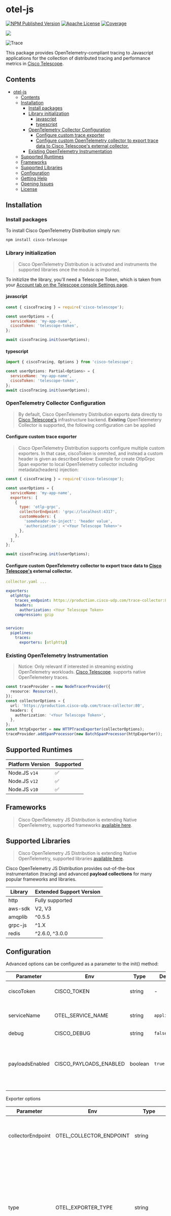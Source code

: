 # otel-js

[![NPM Published Version][npm-image]][npm-url]
[![Apache License][license-image]][license-image]
[![Coverage][coverage-image]][coverage-url]

<p><a>
   <img src=https://github.com/cisco-open/otel-js/actions/workflows/ci.yaml/badge.svg?style=for-the-badge>
</a></p>

![Trace](trace.png)

This package provides OpenTelemetry-compliant tracing to Javascript applications for the collection of distributed tracing and performance metrics in [Cisco Telescope](https://console.telescope.app/?utm_source=github).

## Contents

- [otel-js](#otel-js)
  - [Contents](#contents)
  - [Installation](#installation)
    - [Install packages](#install-packages)
    - [Library initialization](#library-initialization)
      - [javascript](#javascript)
      - [typescript](#typescript)
    - [OpenTelemetry Collector Configuration](#opentelemetry-collector-configuration)
      - [Configure custom trace exporter](#configure-custom-trace-exporter)
      - [Configure custom OpenTelemetry collector to export trace data to Cisco Telescope's external collector.](#configure-custom-opentelemetry-collector-to-export-trace-data-to-cisco-telescopes-external-collector)
    - [Existing OpenTelemetry Instrumentation](#existing-opentelemetry-instrumentation)
  - [Supported Runtimes](#supported-runtimes)
  - [Frameworks](#frameworks)
  - [Supported Libraries](#supported-libraries)
  - [Configuration](#configuration)
  - [Getting Help](#getting-help)
  - [Opening Issues](#opening-issues)
  - [License](#license)

## Installation

### Install packages

To install Cisco OpenTelemetry Distribution simply run:

```sh
npm install cisco-telescope
```

### Library initialization

> Cisco OpenTelemetry Distribution is activated and instruments the supported libraries once the module is imported.

To initizlize the library, you'll need a Telescope Token, which is taken from your [Account tab on the Telescope console Settings page](https://console.telescope.app/settings/account).

#### javascript

```javascript
const { ciscoTracing } = require('cisco-telescope');

const userOptions = {
  serviceName: 'my-app-name',
  ciscoToken: 'telescope-token',
};

await ciscoTracing.init(userOptions);
```

#### typescript

```javascript
import { ciscoTracing, Options } from 'cisco-telescope';

const userOptions: Partial<Options> = {
  serviceName: 'my-app-name',
  ciscoToken: 'telescope-token',
};
await ciscoTracing.init(userOptions);
```

### OpenTelemetry Collector Configuration

> By default, Cisco OpenTelemetry Distribution exports data directly to [Cisco Telescope's](https://console.telescope.app/?utm_source=github) infrastructure backend.
> **Existing** OpenTelemetery Collector is supported, the following configuration can be applied

#### Configure custom trace exporter

> Cisco OpenTelemetry Distribution supports configure multiple custom exporters. In that case, ciscoToken is ommited, and instead a custom header is given as described below:
> Example for create OtlpGrpc Span exporter to local OpenTelemetry collector including metadata(headers) injection:

```javascript
const { ciscoTracing } = require('cisco-telescope');

const userOptions = {
  serviceName: 'my-app-name',
  exporters: [
    {
      type: 'otlp-grpc',
      collectorEndpoint: 'grpc://localhost:4317',
      customHeaders: {
        'someheader-to-inject': 'header value',
        'authorization': <'<Your Telescope Token>'>
      },
    },
  ],
};

await ciscoTracing.init(userOptions);
```

#### Configure custom OpenTelemetry collector to export trace data to [Cisco Telescope's](https://console.telescope.app/?utm_source=github) external collector.

```yaml
collector.yaml ...

exporters:
  otlphttp:
    traces_endpoint: https://production.cisco-udp.com/trace-collector:80
    headers:
      authorization: <Your Telescope Token>
    compression: gzip


service:
  pipelines:
    traces:
      exporters: [otlphttp]
```

### Existing OpenTelemetry Instrumentation

> Notice: Only relevant if interested in streaming existing OpenTelemetry workloads.
> [Cisco Telescope](https://console.telescope.app/?utm_source=github). supports native OpenTelemetery traces.

```typescript
const traceProvider = new NodeTracerProvider({
  resource: Resource(),
});
const collectorOptions = {
  url: 'https://production.cisco-udp.com/trace-collector:80',
  headers: {
    authorization: '<Your Telescope Token>',
  },
};
const httpExporter = new HTTPTraceExporter(collectorOptions);
traceProvider.addSpanProcessor(new BatchSpanProcessor(httpExporter));
```

## Supported Runtimes

| Platform Version | Supported |
| ---------------- | --------- |
| Node.JS `v14`    | ✅        |
| Node.JS `v12`    | ✅        |
| Node.JS `v10`    | ✅        |

## Frameworks

> Cisco OpenTelemetry JS Distribution is extending Native OpenTelemetry, supported frameworks [available here](https://github.com/open-telemetry/opentelemetry-js-contrib/tree/main/metapackages/auto-instrumentations-node#supported-instrumentations).

## Supported Libraries

> Cisco OpenTelemetry JS Distribution is extending Native OpenTelemetry, supported libraries [available here](https://github.com/open-telemetry/opentelemetry-js-contrib/tree/main/metapackages/auto-instrumentations-node#supported-instrumentations).

Cisco OpenTelemetry JS Distribution provides out-of-the-box instrumentation (tracing) and advanced **payload collections** for many popular frameworks and libraries.

| Library | Extended Support Version |
| ------- | ------------------------ |
| http    | Fully supported          |
| aws-sdk | V2, V3                   |
| amqplib | ^0.5.5                   |
| grpc-js | ^1.X                     |
| redis   | ^2.6.0, ^3.0.0           |

## Configuration

Advanced options can be configured as a parameter to the init() method:

| Parameter       | Env                    | Type    | Default       | Description                                                                                                                                                                                                                      |
| --------------- | ---------------------- | ------- | ------------- | -------------------------------------------------------------------------------------------------------------------------------------------------------------------------------------------------------------------------------- |
| ciscoToken      | CISCO_TOKEN            | string  | -             | Cisco account token                                                                                                                                                                                                              |
| serviceName     | OTEL_SERVICE_NAME      | string  | `application` | Application name that will be set for traces                                                                                                                                                                                     |
| debug           | CISCO_DEBUG            | string  | `false`       | Debug logs                                                                                                                                                                                                                       |
| payloadsEnabled | CISCO_PAYLOADS_ENABLED | boolean | `true`        | Whether the span should include paylaods or not according to [this list](https://github.com/epsagon/cisco-otel-distribution-specifications/blob/7594c0d2f6504e59e1b8c238426eba5171155b90/packages/js/src/payload_attributes.ts). |

Exporter options

| Parameter         | Env                     | Type                | Default                                               | Description                                                                                                                                 |
| ----------------- | ----------------------- | ------------------- | ----------------------------------------------------- | ------------------------------------------------------------------------------------------------------------------------------------------- |
| collectorEndpoint | OTEL_COLLECTOR_ENDPOINT | string              | `https://production.cisco-udp.com/trace-collector:80` | The address of the trace collector to send traces to                                                                                        |
| type              | OTEL_EXPORTER_TYPE      | string              | `otlp-http`                                           | The exporter type to use (Currently only `otlp-http` are supported). Multiple exporter option available via init function see example below |
| customHeaders     | None                    | Map<string, string> | {}                                                    | Extra headers to inject to the exporter (in gRPC to the metadata, in http to Headers)                                                       |

## Getting Help

If you have any issue around using the library or the product, please don't hesitate to:

- Use the [documentation](https://docs.telescope.app).
- Use the help widget inside the product.
- Open an issue in GitHub.

## Opening Issues

If you encounter a bug with the Cisco OpenTelemetry Distribution for JavaScript, we want to hear about it.

When opening a new issue, please provide as much information about the environment:

- Library version, JavaScript runtime version, dependencies, etc.
- Snippet of the usage.
- A reproducible example can really help.

The GitHub issues are intended for bug reports and feature requests.
For help and questions about [Cisco Telescope](https://console.telescope.app/?utm_source=github), use the help widget inside the product.

## License

Provided under the Apache 2.0. See LICENSE for details.

Copyright 2022, Cisco

[npm-url]: https://www.npmjs.com/package/cisco-telescope
[npm-image]: https://img.shields.io/github/v/release/cisco-open/otel-js?include_prereleases&style=for-the-badge
[license-url]: https://github.com/https://github.com/cisco-open/otel-js/blob/main/LICENSE
[license-image]: https://img.shields.io/badge/license-Apache_2.0-green.svg?style=for-the-badge
[coverage-url]: https://codecov.io/gh/cisco-open/otel-js/branch/main/
[coverage-image]: https://img.shields.io/codecov/c/github/cisco-open/otel-js?style=for-the-badge
